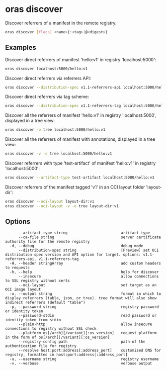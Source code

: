 # oras discover

Discover referrers of a manifest in the remote registry.

```bash
oras discover [flags] <name>{:<tag>|@<digest>}
```

## Examples

Discover direct referrers of manifest 'hello:v1' in registry 'localhost:5000':

```bash
oras discover localhost:5000/hello:v1
```

Discover direct referrers via referrers API:

```bash
oras discover --distribution-spec v1.1-referrers-api localhost:5000/hello:v1
```

Discover direct referrers via tag scheme:

```bash
oras discover --distribution-spec v1.1-referrers-tag localhost:5000/hello:v1
```
Discover all the referrers of manifest 'hello:v1' in registry 'localhost:5000', displayed in a tree view:

```bash
oras discover -o tree localhost:5000/hello:v1
```

Discover all the referrers of manifest with annotations, displayed in a tree view:

```bash
oras discover -v -o tree localhost:5000/hello:v1
```

Discover referrers with type 'test-artifact' of manifest 'hello:v1' in registry 'localhost:5000':

```bash
oras discover --artifact-type test-artifact localhost:5000/hello:v1
```

Discover referrers of the manifest tagged 'v1' in an OCI layout folder 'layout-dir':

```bash
oras discover --oci-layout layout-dir:v1
oras discover --oci-layout -v -o tree layout-dir:v1
```

## Options

```
      --artifact-type string                        artifact type
      --ca-file string                              server certificate authority file for the remote registry
  -d, --debug                                       debug mode
      --distribution-spec string                    [Preview] set OCI distribution spec version and API option for target. options: v1.1-referrers-api, v1.1-referrers-tag
  -H, --header stringArray                          add custom headers to requests
  -h, --help                                        help for discover
      --insecure                                    allow connections to SSL registry without certs
      --oci-layout                                  set target as an OCI image layout
  -o, --output string                               format in which to display referrers (table, json, or tree). tree format will also show indirect referrers (default "table")
  -p, --password string                             registry password or identity token
      --password-stdin                              read password or identity token from stdin
      --plain-http                                  allow insecure connections to registry without SSL check
      --platform os[/arch][/variant][:os_version]   request platform in the form of os[/arch][/variant][:os_version]
      --registry-config path                        path of the authentication file for registry
      --resolve host:port:address[:address_port]    customized DNS for registry, formatted in host:port:address[:address_port]
  -u, --username string                             registry username
  -v, --verbose                                     verbose output
```